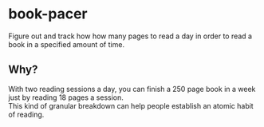 # book-pacer
Figure out and track how how many pages to read a day in order to read a book in a specified amount of time.

## Why?
With two reading sessions a day, you can finish a 250 page book in a week just by reading 18 pages a session.  
This kind of granular breakdown can help people establish an atomic habit of reading.
